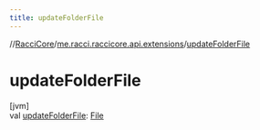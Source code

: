 ```yaml
---
title: updateFolderFile
---
```

//[RacciCore](../../index.html)/[me.racci.raccicore.api.extensions](index.html)/[updateFolderFile](update-folder-file.html)



# updateFolderFile



[jvm]\
val [updateFolderFile](update-folder-file.html): [File](https://docs.oracle.com/javase/8/docs/api/java/io/File.html)




